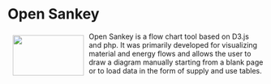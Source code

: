 # Open Sankey

<a href="http://www.eco-data.fr/tools/sankey/start_en.php"><img src="http://www.eco-data.fr/sources/img/sankey_large.png" align="left" height="80" width="140" hspace="10" vspace="6"></a>

Open Sankey is a flow chart tool based on D3.js and php.
It was primarily developed for visualizing material and energy flows and allows the user to draw a diagram manually starting from a blank page or to load data in the form of supply and use tables.
